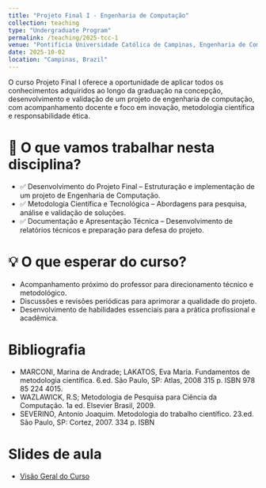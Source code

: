 ```yaml
---
title: "Projeto Final I - Engenharia de Computação"
collection: teaching
type: "Undergraduate Program"
permalink: /teaching/2025-tcc-1
venue: "Pontifícia Universidade Católica de Campinas, Engenharia de Computação"
date: 2025-10-02
location: "Campinas, Brazil"
---
```



O curso Projeto Final I oferece a oportunidade de aplicar todos os conhecimentos adquiridos ao longo da graduação na concepção, desenvolvimento e validação de um projeto de engenharia de computação, com acompanhamento docente e foco em inovação, metodologia científica e responsabilidade ética.

# 📌 O que vamos trabalhar nesta disciplina?

- ✅ Desenvolvimento do Projeto Final – Estruturação e implementação de um projeto de Engenharia de Computação.
- ✅ Metodologia Científica e Tecnológica – Abordagens para pesquisa, análise e validação de soluções.
- ✅ Documentação e Apresentação Técnica – Desenvolvimento de relatórios técnicos e preparação para defesa do projeto.

# 💡 O que esperar do curso?
- Acompanhamento próximo do professor para direcionamento técnico e metodológico.
- Discussões e revisões periódicas para aprimorar a qualidade do projeto.
- Desenvolvimento de habilidades essenciais para a prática profissional e acadêmica.


# Bibliografia
 
- MARCONI, Marina de Andrade; LAKATOS, Eva Maria. Fundamentos de metodologia científica. 6.ed. São Paulo, SP: Atlas, 2008 315 p. ISBN 978 85 224 4015.
- WAZLAWICK, R.S; Metodologia de Pesquisa para Ciência da Computação. 1a ed. Elsevier Brasil, 2009.
- SEVERINO, Antonio Joaquim. Metodologia do trabalho científico. 23.ed. São Paulo, SP: Cortez, 2007. 334 p. ISBN
 

# Slides de aula

- [Visão Geral do Curso](https://denmartins.github.io/files/lectures/01-TCC-VisaoGeral.pdf)